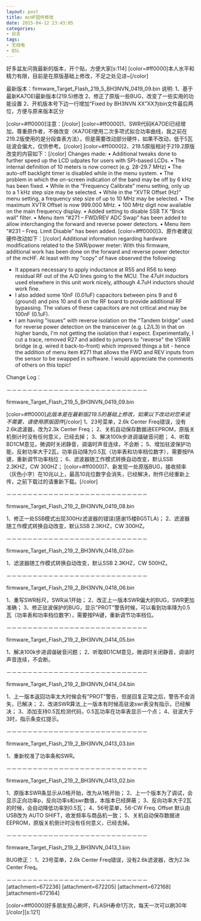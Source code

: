 ```yaml
---
layout: post
title: mcHF固件修改
date: 2015-04-12 23:43:05
categories:
- 日志
tags:
- 无线电
- QSL
---
```


好多盆友问我最新的版本，开个贴，方便大家[s:114]
[color=#ff0000]本人水平和精力有限，目前是在原版基础上修改，不足之处见谅~[/color]
 
 
最新版本：firmware_Target_Flash_219_5_BH3NVN_0419_09.bin
说明:
1、基于最新KA7OEI最新版本(219.5)修改
2、修正了原版一些BUG，改变了一些实用的功能设置
2、开机版本号下边一行增加“Fixed by BH3NVN XX”XX为bin文件最后两位，方便与原来版本区分
 
[color=#ff0000]注意：[/color]
[color=#ff0000]1、SWR代码KA7OEI已经增加，尊重原作者，不做改变（KA7OEI使用二次多项式拟合功率曲线，我之前在219.2版使用的是分段查表方法），但是需要改动部分硬件，如果不改动，低于5瓦驻波会偏大，仅供参考。[/color]
[color=#ff0000]2、219.5原版相对于219.2原版改变的内容如下：[/color]
Changes made:
• Additional tweaks done to further speed up the LCD udpates for users with SPI-based LCDs.
• The internal definition of 10 meters is now correct (e.g. 28-29.7 MHz)
• The auto-off backlight timer is disabled while in the menu system.
• The problem in which the on-screen indication of the band may be off by 6 kHz has been fixed.
• While in the “Frequency Calibrate” menu setting, only up to a 1 kHz step size may be selected.
• While in the “XVTR Offset (Hz)” menu setting, a frequency step size of up to 10 MHz may be selected.
• The maximum XVTR Offset is now 999.000 MHz.
• 100 MHz digit now available on the main frequency display.
• Added setting to disable SSB TX “Brick wall” filter.
• Menu item “#271 – FWD/REV ADC Swap” has been added to allow interchanging the forward and
reverse power detectors.
• Menu item “#231 – Freq. Limit Disable” has been added.
[color=#ff0000]3、原作者建议硬件改动如下：[/color]
Additional information regarding hardware modifications related to the SWR/power meter:
With this firmware, additional work has been done on the forward and reverse power detector of the mcHF.  At least with my "copy" of have observed the following:
- It appears necessary to apply inductance at R55 and R56 to keep residual RF out of the A/D lines going to the MCU.  The 47uH inductors used elsewhere in this unit work nicely, although 4.7uH inductors should work fine.
- I also added some 10nF (0.01uF) capacitors between pins 9 and 6 (ground) and pins 10 and 6 on the RF board to provide additional RF bypassing.  The values of these capacitors are not critical and may be 100nF (0.1uF).
- I am having "issues" with reverse isolation on the "Tandem bridge" used for reverse power detection on the transceiver (e.g. L2/L3) in that on higher bands, I'm not getting the isolation that I expect.  Experimentally, I cut a trace, removed R27 and added to jumpers to "reverse" the VSWR bridge (e.g. wired it back-to-front) which improved things a bit - hence the addition of menu item #271 that allows the FWD and REV inputs from the sensor to be swapped in software.  I would appreciate the comments of others on this topic!
 
Change Log：
 
－－－－－－－－－－－－－－－－－－－－－－－－－－－
 
firmware_Target_Flash_219_5_BH3NVN_0419_09.bin
 
[color=#ff0000]*此版本是在最新版219.5的基础上修改，如果以下改动对您来说不需要，请使用原版固件*[/color]
1、23号菜单，2.6k Center Freq错误，没有2.6k滤波器，改为2.3k Center Freq；
2、关机自动保存数据进EEPROM，原版关机倒计时没有任何意义，已经去掉；
3、解决100k步进调谐破音问题；
4、听取BD1CM意见，微调时关闭静音，调谐时声音连续，不会断；
5、增加驻波保护功能，反射功率大于2瓦，功率自动降为0.5瓦（功率表和功率档位数字），需要按PA键，重新调节功率档位；
6、滤波器随工作模式转换自动改变，默认SSB 2.3KHZ，CW 300HZ；
[color=#ff0000]7、新发现一处原版BUG，接收频率（灰色小字）在10兆以上，最高10兆位数字会消失，已经解决，附件已经重新上传，之前下载过的请重新下载。[/color]
 
－－－－－－－－－－－－－－－－－－－－－－－－－－－
 
firmware_Target_Flash_219_2_BH3NVN_0419_08.bin
 
1、修正一处SSB模式出现300Hz滤波器的错误(感谢15楼BG5TLA)；
2、滤波器随工作模式转换自动改变，默认SSB 2.3KHZ，CW 300HZ。
 
－－－－－－－－－－－－－－－－－－－－－－－－－－－
 
firmware_Target_Flash_219_2_BH3NVN_0418_07.bin
 
1、滤波器随工作模式转换自动改变，默认SSB 2.3KHZ，CW 500HZ。
 
－－－－－－－－－－－－－－－－－－－－－－－－－－－
 
firmware_Target_Flash_219_2_BH3NVN_0418_06.bin
 
1、重写SWR标尺，SWR从1开始；
2、改正上一版本SWR偏大的BUG，SWR更加准确；
3、修正驻波保护的BUG，显示"PROT"警告时候，可以看到功率降为0.5瓦（功率表和功率档位数字），需要按PA键，重新调节功率档位。
 
－－－－－－－－－－－－－－－－－－－－－－－－－－－
 
firmware_Target_Flash_219_2_BH3NVN_0414_05.bin
 
1、解决100k步进调谐破音问题；
2、听取BD1CM意见，微调时关闭静音，调谐时声音连续，不会断。
 
－－－－－－－－－－－－－－－－－－－－－－－－－－－
 
firmware_Target_Flash_219_2_BH3NVN_0414_04.bin
 
1、上一版本返回功率太大时候会有"PROT"警告，但是回复正常之后，警告不会消失，已解决；
2、改进SWR算法,上一版本有时候高驻波swr表没有指示，已经解决；
3、添加支持0.5瓦检测代码，0.5瓦功率在功率表显示一个点；
4、驻波大于3时，指示条变红提示。
 
－－－－－－－－－－－－－－－－－－－－－－－－－－－
 
firmware_Target_Flash_219_2_BH3NVN_0413_03.bin
 
1、重新校准了功率条和SWR。
 
－－－－－－－－－－－－－－－－－－－－－－－－－－－
 
firmware_Target_Flash_219_2_BH3NVN_0413_02.bin
 
1、原版本SWR条显示从0格开始，改为从1格开始；
2、上一个版本为了调试，会显示正向功率p，反向功率s和swr数值，本版本已经屏蔽；
3、反向功率大于2瓦的时候，会自动降低功率到0.5瓦；
4、56号菜单，56-CW Freq. Offset 默认由USB改为 AUTO SHIFT，收发频率与商品机一致；
5、关机自动保存数据进EEPROM，原版关机倒计时没有任何意义，已经去掉。
 
－－－－－－－－－－－－－－－－－－－－－－－－－－－
 
firmware_Target_Flash_219_2_BH3NVN_0413_1.bin
 
BUG修正：
1、23号菜单，2.6k Center Freq错误，没有2.6k滤波器，改为2.3k Center Freq。
 
－－－－－－－－－－－－－－－－－－－－－－－－－－－
[attachment=672236]
[attachment=672205]
[attachment=672168]
[attachment=672164]
 
 
 [color=#ff0000]好多朋友担心刷坏，FLASH寿命1万次，每天一次可以刷30年[/color][s:121]
 
 
 
 
 
